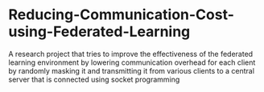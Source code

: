 # Reducing-Communication-Cost-using-Federated-Learning
A research project that tries to improve the effectiveness of the federated learning environment by lowering communication overhead for each client by randomly masking it and transmitting it from various clients to a central server that is connected using socket programming
